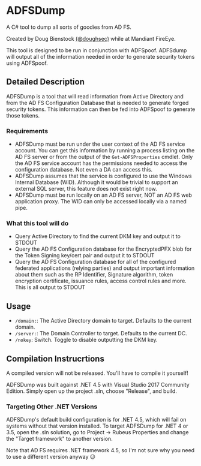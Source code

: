 # ADFSDump

A C# tool to dump all sorts of goodies from AD FS.

Created by Doug Bienstock [(@doughsec)](https://twitter.com/doughsec) while at Mandiant FireEye.

This tool is designed to be run in conjunction with ADFSpoof. ADFSdump will output all of the information needed in order to generate security tokens using ADFSpoof.

## Detailed Description

ADFSDump is a tool that will read information from Active Directory and from the AD FS Configuration Database that is needed to generate forged security tokens. This information can then be fed into ADFSpoof to generate those tokens. 

### Requirements

* ADFSDump must be run under the user context of the AD FS service account. You can get this information by running a process listing on the AD FS server or from the output of the `Get-ADFSProperties` cmdlet. Only the AD FS service account has the permissions needed to access the configuration database. Not even a DA can access this.
* ADFSDump assumes that the service is configured to use the Windows Internal Database (WID). Although it would be trivial to support an external SQL server, this feature does not exist right now.
* ADFSDump must be run locally on an AD FS server, NOT an AD FS web application proxy. The WID can only be accessed locally via a named pipe.

### What this tool will do

* Query Active Directory to find the current DKM key and output it to STDOUT
* Query the AD FS Configuration database for the EncryptedPFX blob for the Token Signing key/cert pair and output it to STDOUT
* Query the AD FS Configuration database for all of the configured federated applications (relying parties) and output important information about them such as the RP Identifier, Signature algorithm, token encryption certificate, issuance rules, access control rules and more. This is all output to STDOUT


## Usage

* `/domain:`: The Active Directory domain to target. Defaults to the current domain.
* `/server:`: The Domain Controller to target. Defaults to the current DC.
* `/nokey`: Switch. Toggle to disable outputting the DKM key.

## Compilation Instrucrtions

A compiled version will not be released. You'll have to compile it yourself!

 ADFSDump was built against .NET 4.5 with Visual Studio 2017 Community Edition. Simply open up the project .sln, choose "Release", and build.

### Targeting Other .NET Versions

ADFSDump's default build configuration is for .NET 4.5, which will fail on systems without that version installed. To target ADFSDump for .NET 4 or 3.5, open the .sln solution, go to Project -> Rubeus Properties and change the "Target framework" to another version.

Note that AD FS requires .NET framework 4.5, so I'm not sure why you need to use a different version anyway :wink: